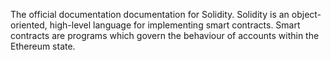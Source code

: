 The official documentation documentation for Solidity. Solidity is an object-oriented, high-level language for implementing smart contracts. Smart contracts are programs which govern the behaviour of accounts within the Ethereum state.